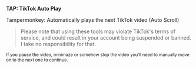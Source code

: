 **TAP: TikTok Auto Play**

Tampermonkey: Automatically plays the next TikTok video (Auto Scroll)

> Please note that using these tools may violate TikTok's terms of service, and could result in your account being suspended or banned. I take no responsibility for that.

<sub>If you pause the video, minimaze or somehow stop the video you'll need to manually move on to the next one to continue.</sub>
